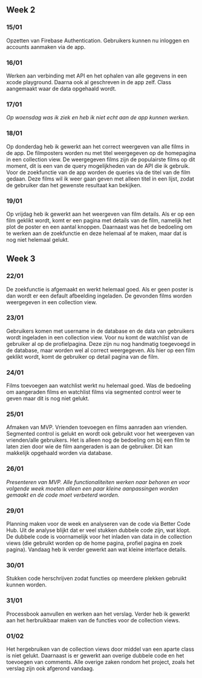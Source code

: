 ## Week 2
### 15/01
Opzetten van Firebase Authentication. Gebruikers kunnen nu inloggen en accounts aanmaken via de app.

### 16/01
Werken aan verbinding met API en het ophalen van alle gegevens in een xcode playground. Daarna ook al geschreven in de app zelf. 
Class aangemaakt waar de data opgehaald wordt. 

### 17/01
_Op woensdag was ik ziek en heb ik niet echt aan de app kunnen werken._

### 18/01
Op donderdag heb ik gewerkt aan het correct weergeven van alle films in de app. De filmposters worden nu met titel weergegeven op de 
homepagina in een collection view. De weergegeven films zijn de populairste films op dit moment, dit is een van de query mogelijkheden
van de API die ik gebruik. Voor de zoekfunctie van de app worden de queries via de titel van de film gedaan. Deze films wil ik weer gaan geven met alleen titel in een lijst, zodat de gebruiker dan het gewenste resultaat kan bekijken.

### 19/01
Op vrijdag heb ik gewerkt aan het weergeven van film details. Als er op een film geklikt wordt, komt er een pagina met details van de 
film, namelijk het plot de poster en een aantal knoppen. Daarnaast was het de bedoeling om te werken aan de zoekfunctie en deze helemaal af te maken, maar dat is nog niet helemaal gelukt.

## Week 3
### 22/01
De zoekfunctie is afgemaakt en werkt helemaal goed. Als er geen poster is dan wordt er een default afbeelding ingeladen. De gevonden films worden weergegeven in een collection view.

### 23/01
Gebruikers komen met username in de database en de data van gebruikers wordt ingeladen in een collection view. Voor nu komt de watchlist van de gebruiker al op de profielpagina. Deze zijn nu nog handmatig toegevoegd in de database, maar worden wel al correct weergegeven. Als hier op een film geklikt wordt, komt de gebruiker op detail pagina van de film.

### 24/01
Films toevoegen aan watchlist werkt nu helemaal goed. Was de bedoeling om aangeraden films en watchlist films via segmented control weer te geven maar dit is nog niet gelukt.

### 25/01
Afmaken van MVP. Vrienden toevoegen en films aanraden aan vrienden. Segmented control is gelukt en wordt ook gebruikt voor het weergeven van vrienden/alle gebruikers. Het is alleen nog de bedoeling om bij een film te laten zien door wie de film aangeraden is aan de gebruiker. Dit kan makkelijk opgehaald worden via database.

### 26/01
_Presenteren van MVP. Alle functionaliteiten werken naar behoren en voor volgende week moeten alleen een paar kleine aanpassingen worden gemaakt en de code moet verbeterd worden._

### 29/01
Planning maken voor de week en analyseren van de code via Better Code Hub. Uit de analyse blijkt dat er veel stukken dubbele code zijn, wat klopt. De dubbele code is voornamelijk voor het inladen van data in de collection views (die gebruikt worden op de home pagina, profiel pagina en zoek pagina). Vandaag heb ik verder gewerkt aan wat kleine interface details.

### 30/01
Stukken code herschrijven zodat functies op meerdere plekken gebruikt kunnen worden. 

### 31/01
Processbook aanvullen en werken aan het verslag. Verder heb ik gewerkt aan het herbruikbaar maken van de functies voor de collection views.

### 01/02
Het hergebruiken van de collection views door middel van een aparte class is niet gelukt. Daarnaast is er gewerkt aan overige dubbele code en het toevoegen van comments. Alle overige zaken rondom het project, zoals het verslag zijn ook afgerond vandaag.
